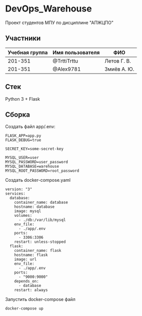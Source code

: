 # DevOps_Warehouse
Проект студентов МПУ по дисциплине "АПЖЦПО"

## Участники

| Учебная группа | Имя пользователя | ФИО                      |
|----------------|------------------|--------------------------|
| 201-351        | @TrttiTrttu      | Летов Г. В.              |
| 201-351        | @Alex9781        | Змиёв А. Ю.              |

## Стек
Python 3 + Flask

## Сборка
Создать файл app/.env:
```
FLASK_APP=app.py
FLASK_DEBUG=true

SECRET_KEY=some-secret-key

MYSQL_USER=user
MYSQL_PASSWORD=user_password
MYSQL_DATABASE=warehouse
MYSQL_ROOT_PASSWORD=root_password
```
Создать docker-compose.yaml
```
version: "3"
services:
  database:
    container_name: database
    hostname: database
    image: mysql
    volumes:
      - ./db:/var/lib/mysql
    env_file:
      - ./app/.env
    ports:
      - 3306:3306
    restart: unless-stopped
  flask:
    container_name: flask
    hostname: flask
    image: url
    env_file:
      - ./app/.env
    ports:
      - "9000:9000"
    depends_on:
      - database
    restart: always

```
Запустить docker-compose файл
```
docker-compose up
```
